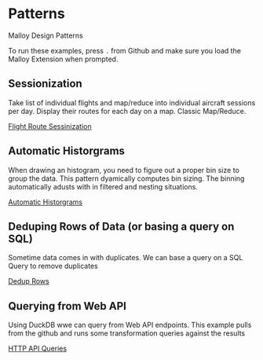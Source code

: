 # Patterns
Malloy Design Patterns

To run these examples, press `.` from Github and make sure you load the Malloy Extension when prompted.

## Sessionization
Take list of individual flights and map/reduce into individual aircraft sessions per day.  Display their routes for each day on a map.  Classic Map/Reduce.

[Flight Route Sessinization](flight_routes.malloynb)

## Automatic Historgrams

When drawing an histogram, you need to figure out a proper bin size to group the data.  This pattern dyamically computes bin sizing.  The binning automatically adusts with in filtered and nesting situations.

[Automatic Historgrams](auto_bin.malloynb)

## Deduping Rows of Data (or basing a query on SQL)

Sometime data comes in with duplicates.  We can base a query on a SQL Query to remove duplicates

[Dedup Rows](dedup_rows.malloynb)

## Querying from Web API

Using DuckDB wwe can query from Web API endpoints.  This example pulls from the github and runs some transformation queries against the results

[HTTP API Queries](api_json.malloynb)